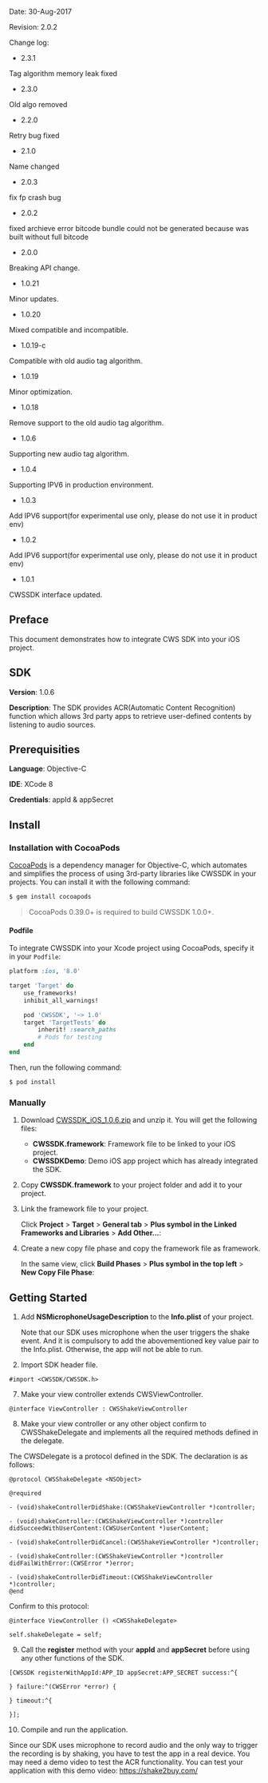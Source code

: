 Date: 30-Aug-2017

Revision: 2.0.2

Change log:

- 2.3.1

Tag algorithm memory leak fixed

- 2.3.0

Old algo removed

- 2.2.0

Retry bug fixed

- 2.1.0

Name changed

- 2.0.3

fix fp crash bug

- 2.0.2

fixed archieve error bitcode bundle could not be generated because was built without full bitcode

- 2.0.0

Breaking API change.

- 1.0.21

Minor updates.

- 1.0.20

Mixed compatible and incompatible.

- 1.0.19-c

Compatible with old audio tag algorithm.

- 1.0.19

Minor optimization.

- 1.0.18

Remove support to the old audio tag algorithm.

- 1.0.6

Supporting new audio tag algorithm.

- 1.0.4

Supporting IPV6 in production environment.

- 1.0.3

Add IPV6 support(for experimental use only, please do not use it in product env)

- 1.0.2

Add IPV6 support(for experimental use only, please do not use it in product env)

- 1.0.1

CWSSDK interface updated.

## Preface

This document demonstrates how to integrate CWS SDK into your iOS project.

## SDK

**Version**: 1.0.6

**Description**: The SDK provides ACR(Automatic Content Recognition) function which allows 3rd party apps to retrieve user-defined contents by listening to audio sources.

## Prerequisities

**Language**: Objective-C

**IDE**: XCode 8

**Credentials**: appId & appSecret

## Install

### Installation with CocoaPods

[CocoaPods](http://cocoapods.org) is a dependency manager for Objective-C, which automates and simplifies the process of using 3rd-party libraries like CWSSDK in your projects. You can install it with the following command:

```bash
$ gem install cocoapods
```

> CocoaPods 0.39.0+ is required to build CWSSDK 1.0.0+.

#### Podfile

To integrate CWSSDK into your Xcode project using CocoaPods, specify it in your `Podfile`:

```ruby
platform :ios, '8.0'

target 'Target' do
    use_frameworks!
    inhibit_all_warnings!

    pod 'CWSSDK', '~> 1.0'
    target 'TargetTests' do
        inherit! :search_paths
        # Pods for testing
    end
end
```

Then, run the following command:

```bash
$ pod install
```

### Manually

1. Download [CWSSDK_iOS_1.0.6.zip](https://cwspro.oss-ap-southeast-1.aliyuncs.com/SDK/iOS/CWSSDK_iOS_1.0.6.zip "CWSSDK_iOS_1.0.6.zip") and unzip it. You will get the following files:

	- **CWSSDK.framework**: Framework file to be linked to your iOS project.
	- **CWSSDKDemo**: Demo iOS app project which has already integrated the SDK.

2. Copy **CWSSDK.framework** to your project folder and add it to your project.

3. Link the framework file to your project.

	Click **Project** > **Target** > **General tab** > **Plus symbol in the Linked Frameworks and Libraries** > **Add Other...**:

4. Create a new copy file phase and copy the framework file as framework.

	In the same view, click **Build Phases** > **Plus symbol in the top left** > **New Copy File Phase**:

## Getting Started

1. Add **NSMicrophoneUsageDescription** to the **Info.plist** of your project.

	Note that our SDK uses microphone when the user triggers the shake event. And it is compulsory to add the abovementioned key value pair to the Info.plist. Otherwise, the app will not be able to run.

2. Import SDK header file.

```
#import <CWSSDK/CWSSDK.h>
```

7. Make your view controller extends CWSViewController.

```
@interface ViewController : CWSShakeViewController
```

8. Make your view controller or any other object confirm to CWSShakeDelegate and implements all the required methods defined in the delegate.

The CWSDelegate is a protocol defined in the SDK. The declaration is as follows:

```
@protocol CWSShakeDelegate <NSObject>

@required

- (void)shakeControllerDidShake:(CWSShakeViewController *)controller;

- (void)shakeController:(CWSShakeViewController *)controller didSucceedWithUserContent:(CWSUserContent *)userContent;

- (void)shakeControllerDidCancel:(CWSShakeViewController *)controller;

- (void)shakeController:(CWSShakeViewController *)controller didFailWithError:(CWSError *)error;

- (void)shakeControllerDidTimeout:(CWSShakeViewController *)controller;
@end
```

Confirm to this protocol:

```
@interface ViewController () <CWSShakeDelegate>

self.shakeDelegate = self;
```

9. Call the **register** method with your **appId** and **appSecret** before using any other functions of the SDK.

```
[CWSSDK registerWithAppId:APP_ID appSecret:APP_SECRET success:^{

} failure:^(CWSError *error) {

} timeout:^{

}];
```

10. Compile and run the application.

Since our SDK uses microphone to record audio and the only way to trigger the recording is by shaking, you have to test the app in a real device. You may need a demo video to test the ACR functionality. You can test your application with this demo video: https://shake2buy.com/
